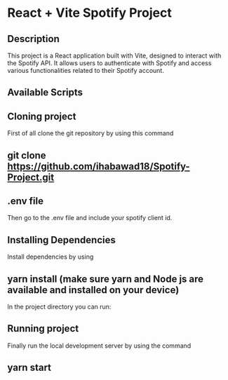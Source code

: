 # React + Vite Spotify Project

## Description

This project is a React application built with Vite, designed to interact with the Spotify API. It allows users to authenticate with Spotify and access various functionalities related to their Spotify account.

## Available Scripts
## Cloning project
First of all clone the git repository by using this command
## git clone https://github.com/ihabawad18/Spotify-Project.git
## .env file
Then go to the .env file and include your spotify client id.
## Installing Dependencies
Install dependencies by using 
## yarn install (make sure yarn and Node js are available and installed on your device)
In the project directory you can run:
## Running project
Finally run the local development server by using the command 
## yarn start

